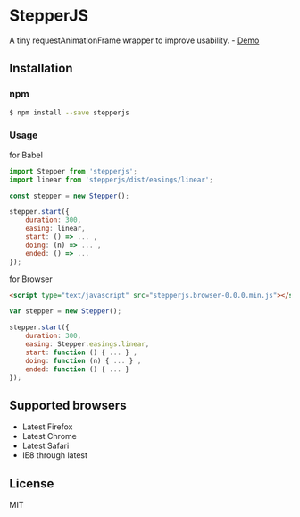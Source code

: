 # StepperJS

A tiny requestAnimationFrame wrapper to improve usability.  - [Demo](https://uyeong.github.io/stepperjs/)

## Installation

### npm

```bash
$ npm install --save stepperjs
```

### Usage

for Babel

```js
import Stepper from 'stepperjs';
import linear from 'stepperjs/dist/easings/linear';

const stepper = new Stepper();

stepper.start({
    duration: 300,
    easing: linear,
    start: () => ... ,
    doing: (n) => ... ,
    ended: () => ...
});
```

for Browser

```html
<script type="text/javascript" src="stepperjs.browser-0.0.0.min.js"></script></head>
```

```js
var stepper = new Stepper();

stepper.start({
    duration: 300,
    easing: Stepper.easings.linear,
    start: function () { ... } ,
    doing: function (n) { ... } ,
    ended: function () { ... }
});
```

## Supported browsers

 - Latest Firefox
 - Latest Chrome
 - Latest Safari
 - IE8 through latest

## License

MIT

